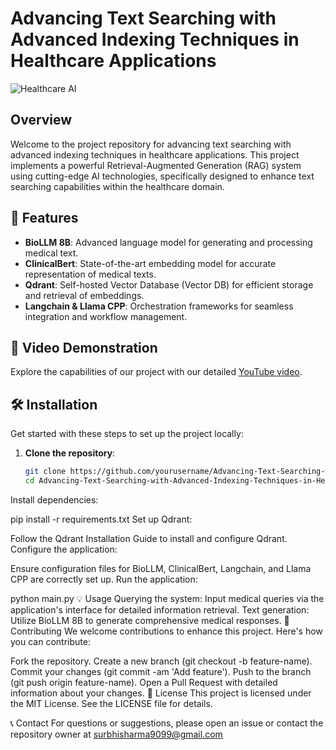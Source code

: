 # Advancing Text Searching with Advanced Indexing Techniques in Healthcare Applications

![Healthcare AI](https://via.placeholder.com/800x300.png?text=Healthcare+AI+RAG+System)

## Overview

Welcome to the project repository for advancing text searching with advanced indexing techniques in healthcare applications. This project implements a powerful Retrieval-Augmented Generation (RAG) system using cutting-edge AI technologies, specifically designed to enhance text searching capabilities within the healthcare domain.

## 🚀 Features

- **BioLLM 8B**: Advanced language model for generating and processing medical text.
- **ClinicalBert**: State-of-the-art embedding model for accurate representation of medical texts.
- **Qdrant**: Self-hosted Vector Database (Vector DB) for efficient storage and retrieval of embeddings.
- **Langchain & Llama CPP**: Orchestration frameworks for seamless integration and workflow management.

## 🎥 Video Demonstration

Explore the capabilities of our project with our detailed [YouTube video](https://youtu.be/nKCKUcnQ390).

## 🛠 Installation

Get started with these steps to set up the project locally:

1. **Clone the repository**:
   ```bash
   git clone https://github.com/yourusername/Advancing-Text-Searching-with-Advanced-Indexing-Techniques-in-Healthcare-Applications.git
   cd Advancing-Text-Searching-with-Advanced-Indexing-Techniques-in-Healthcare-Applications
Install dependencies:

pip install -r requirements.txt
Set up Qdrant:

Follow the Qdrant Installation Guide to install and configure Qdrant.
Configure the application:

Ensure configuration files for BioLLM, ClinicalBert, Langchain, and Llama CPP are correctly set up.
Run the application:

python main.py
💡 Usage
Querying the system: Input medical queries via the application's interface for detailed information retrieval.
Text generation: Utilize BioLLM 8B to generate comprehensive medical responses.
👥 Contributing
We welcome contributions to enhance this project. Here's how you can contribute:

Fork the repository.
Create a new branch (git checkout -b feature-name).
Commit your changes (git commit -am 'Add feature').
Push to the branch (git push origin feature-name).
Open a Pull Request with detailed information about your changes.
📜 License
This project is licensed under the MIT License. See the LICENSE file for details.

📞 Contact
For questions or suggestions, please open an issue or contact the repository owner at surbhisharma9099@gmail.com
